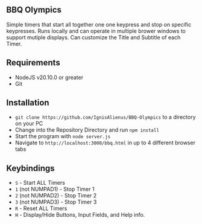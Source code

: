 ## BBQ Olympics

Simple timers that start all together one one keypress and stop on specific keypresses. Runs locally and can operate in multiple brower windows to support mutiple displays. Can customize the Title and Subtitle of each Timer.

## Requirements

- NodeJS v20.10.0 or greater
- Git

## Installation

- `git clone https://github.com/IgnisAlienus/BBQ-Olympics` to a directory on your PC
- Change into the Repository Directory and run `npm install`
- Start the program with `node server.js`
- Navigate to `http://localhost:3000/bbq.html` in up to 4 different browser tabs

## Keybindings

- `S` - Start ALL Timers
- `1` (not NUMPAD1) - Stop Timer 1
- `2` (not NUMPAD2) - Stop Timer 2
- `3` (not NUMPAD3) - Stop Timer 3
- `R` - Reset ALL Timers
- `H` - Display/Hide Buttons, Input Fields, and Help info.
